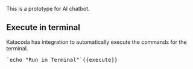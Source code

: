 This is a prototype for AI chatbot. 

## Execute in terminal

Katacoda has integration to automatically execute the commands for the terminal. 
<pre>`echo "Run in Terminal"`{{execute}}</pre>